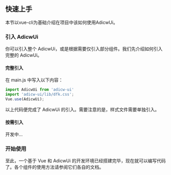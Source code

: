 ## 快速上手

本节以vue-cli为基础介绍在项目中该如何使用AdicwUi。



### 引入 AdicwUi

你可以引入整个 AdicwUi，或是根据需要仅引入部分组件。我们先介绍如何引入完整的 AdicwUi。

#### 完整引入

在 main.js 中写入以下内容：

```javascript
import AdicwUi from 'adicw-ui'
import 'adicw-ui/lib/dfk.css';
Vue.use(AdicwUi);
```

以上代码便完成了 AdicwUi 的引入。需要注意的是，样式文件需要单独引入。

####  按需引入

开发中...



### 开始使用

至此，一个基于 Vue 和 AdicwUi 的开发环境已经搭建完毕，现在就可以编写代码了。各个组件的使用方法请参阅它们各自的文档。